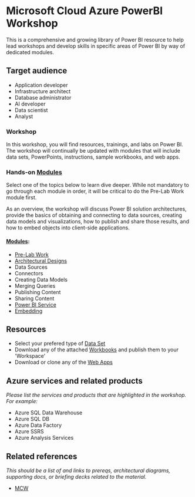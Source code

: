 # Microsoft Cloud Azure PowerBI Workshop
This is a comprehensive and growing library of Power BI resource to help lead workshops and develop skills in specific areas of Power BI by way of dedicated modules.

## Target audience
-	Application developer
-	Infrastructure architect
-	Database administrator
-	AI developer
-	Data scientist
- Analyst

### Workshop
In this workshop, you will find resources, trainings, and labs on Power BI.  The workshop will continually be updated with modules that will include data sets, PowerPoints, instructions, sample workbooks, and web apps. 

### Hands-on [Modules](https://github.com/hnc198/AzurePowerBI/tree/master/Hands-on%20Modules)
Select one of the topics below to learn dive deeper.  While not mandatory to go through each module in order, it will be critical to do the Pre-Lab Work module first.  

As an overview, the workshop will discuss Power BI solution architectures, provide the basics of obtaining and connecting to data sources, creating data models and visualizations, how to publish and share those results, and how to embed objects into client-side applications.

#### [Modules](https://github.com/hnc198/AzurePowerBI/tree/master/Hands-on%20Modules):
-	[Pre-Lab Work](https://github.com/hnc198/AzurePowerBI/tree/master/Hands-on%20Modules/1.%20Pre-Lab%20Work)
-	[Architectural Designs](https://github.com/hnc198/AzurePowerBI/tree/master/Hands-on%20Modules/Architectural%20Designs)
-	Data Sources
-	Connectors
-	Creating Data Models
-	Merging Queries
-	Publishing Content
-	Sharing Content
-	[Power BI Service](https://github.com/hnc198/AzurePowerBI/tree/master/Hands-on%20Modules/Power%20BI%20Service)
-	[Embedding](https://github.com/hnc198/AzurePowerBI/tree/master/Hands-on%20Modules/Embedding)

## Resources
- Select your prefered type of [Data Set](https://github.com/hnc198/AzurePowerBI/tree/master/1.%20Data%20Sets)
- Download any of the attached [Workbooks](https://github.com/hnc198/AzurePowerBI/tree/master/2.%20Workbooks) and publish them to your 'Workspace' 
- Download or clone any of the [Web Apps](https://github.com/hnc198/AzurePowerBI/tree/master/3.%20Web%20Apps) 

## Azure services and related products
*Please list the services and products that are highlighted in the workshop. For example:*
-	Azure SQL Data Warehouse
-	Azure SQL DB
-	Azure Data Factory
-	Azure SSRS
-	Azure Analysis Services

## Related references
*This should be a list of and links to prereqs, architectural diagrams, supporting docs, or briefing decks related to the material.* 
- [MCW](https://github.com/Microsoft/MCW)
